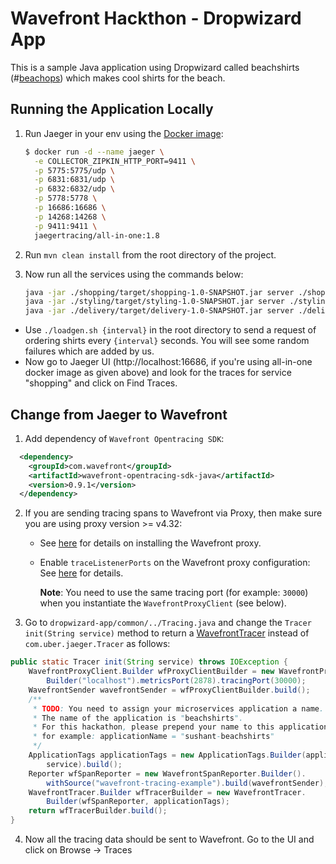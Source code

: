 # Wavefront Hackthon - Dropwizard App

This is a sample Java application using Dropwizard called beachshirts (#[beachops](https://medium.com/@matthewzeier/thoughts-from-an-operations-wrangler-how-we-use-alerts-to-monitor-wavefront-71329c5e57a8)) which makes cool shirts for the beach.

## Running the Application Locally

1. Run Jaeger in your env using the [Docker image](https://www.jaegertracing.io/docs/getting-started):

   ```bash
   $ docker run -d --name jaeger \
     -e COLLECTOR_ZIPKIN_HTTP_PORT=9411 \
     -p 5775:5775/udp \
     -p 6831:6831/udp \
     -p 6832:6832/udp \
     -p 5778:5778 \
     -p 16686:16686 \
     -p 14268:14268 \
     -p 9411:9411 \
     jaegertracing/all-in-one:1.8
   ```

2. Run `mvn clean install` from the root directory of the project.

3. Now run all the services using the commands below:

   ```bash
   java -jar ./shopping/target/shopping-1.0-SNAPSHOT.jar server ./shopping/app.yaml
   java -jar ./styling/target/styling-1.0-SNAPSHOT.jar server ./styling/app.yaml
   java -jar ./delivery/target/delivery-1.0-SNAPSHOT.jar server ./delivery/app.yaml
   ```

- Use `./loadgen.sh {interval}` in the root directory to send a request of ordering shirts every `{interval}` seconds. You will see some random failures which are added by us.
- Now go to Jaeger UI (http://localhost:16686, if you're using all-in-one docker image as given above) and look for the traces for service "shopping" and click on Find Traces.

## Change from Jaeger to Wavefront

1. Add dependency of `Wavefront Opentracing SDK`:

```xml
  <dependency>
    <groupId>com.wavefront</groupId>
    <artifactId>wavefront-opentracing-sdk-java</artifactId>
    <version>0.9.1</version>
  </dependency>
```

2. If you are sending tracing spans to Wavefront via Proxy, then make sure you are using proxy version >= v4.32:
   * See [here](https://docs.wavefront.com/proxies_installing.html#proxy-installation) for details on installing the Wavefront proxy.
   * Enable `traceListenerPorts` on the Wavefront proxy configuration: See [here](https://docs.wavefront.com/proxies_configuring.html#proxy-configuration-properties) for details.

      **Note**: You need to use the same tracing port (for example: `30000`) when you instantiate the `WavefrontProxyClient` (see below).

3. Go to `dropwizard-app/common/../Tracing.java` and change the `Tracer init(String service)` method to return a [WavefrontTracer](https://github.com/wavefrontHQ/wavefront-opentracing-sdk-java#set-up-a-tracer) instead of `com.uber.jaeger.Tracer` as follows:

```java
public static Tracer init(String service) throws IOException {
    WavefrontProxyClient.Builder wfProxyClientBuilder = new WavefrontProxyClient.
        Builder("localhost").metricsPort(2878).tracingPort(30000);
    WavefrontSender wavefrontSender = wfProxyClientBuilder.build();
    /**
     * TODO: You need to assign your microservices application a name.
     * The name of the application is "beachshirts".
     * For this hackathon, please prepend your name to this application,
     * for example: applicationName = "sushant-beachshirts"
     */
    ApplicationTags applicationTags = new ApplicationTags.Builder(applicationName,
        service).build();
    Reporter wfSpanReporter = new WavefrontSpanReporter.Builder().
        withSource("wavefront-tracing-example").build(wavefrontSender);
    WavefrontTracer.Builder wfTracerBuilder = new WavefrontTracer.
        Builder(wfSpanReporter, applicationTags);
    return wfTracerBuilder.build();
}
```

4. Now all the tracing data should be sent to Wavefront. Go to the UI and click on Browse -> Traces
